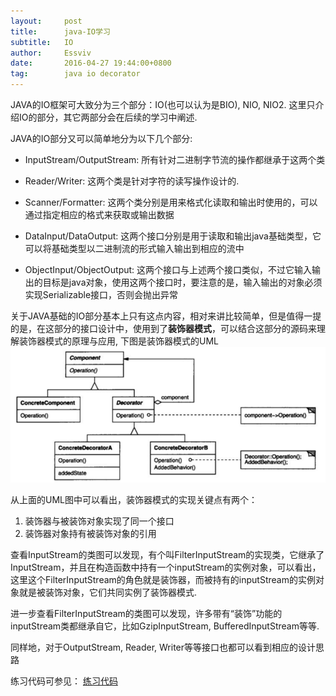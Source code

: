 ```yaml
---
layout:     post
title:      java-IO学习
subtitle:   IO
author:     Essviv
date:       2016-04-27 19:44:00+0800
tag:        java io decorator
---
```


JAVA的IO框架可大致分为三个部分：IO(也可以认为是BIO), NIO, NIO2. 这里只介绍IO的部分，其它两部分会在后续的学习中阐述.

JAVA的IO部分又可以简单地分为以下几个部分: 

* InputStream/OutputStream: 所有针对二进制字节流的操作都继承于这两个类

* Reader/Writer: 这两个类是针对字符的读写操作设计的.

* Scanner/Formatter: 这两个类分别是用来格式化读取和输出时使用的，可以通过指定相应的格式来获取或输出数据

* DataInput/DataOutput: 这两个接口分别是用于读取和输出java基础类型，它可以将基础类型以二进制流的形式输入输出到相应的流中

* ObjectInput/ObjectOutput: 这两个接口与上述两个接口类似，不过它输入输出的目标是java对象，使用这两个接口时，要注意的是，输入输出的对象必须实现Serializable接口，否则会抛出异常

关于JAVA基础的IO部分基本上只有这点内容，相对来讲比较简单，但是值得一提的是，在这部分的接口设计中，使用到了**装饰器模式**，可以结合这部分的源码来理解装饰器模式的原理与应用, 下图是装饰器模式的UML
![装饰器模式](https://raw.githubusercontent.com/Essviv/images/master/decorator-pattern.png)

从上面的UML图中可以看出，装饰器模式的实现关键点有两个：

1. 装饰器与被装饰对象实现了同一个接口
2. 装饰器对象持有被装饰对象的引用

查看InputStream的类图可以发现，有个叫FilterInputStream的实现类，它继承了InputStream，并且在构造函数中持有一个inputStream的实例对象，可以看出，这里这个FilterInputStream的角色就是装饰器，而被持有的inputStream的实例对象就是被装饰对象，它们共同实例了装饰器模式.

进一步查看FilterInputStream的类图可以发现，许多带有“装饰”功能的inputStream类都继承自它，比如GzipInputStream, BufferedInputStream等等. 

同样地，对于OutputStream, Reader, Writer等等接口也都可以看到相应的设计思路

练习代码可参见： [练习代码](https://github.com/Essviv/nio.git)